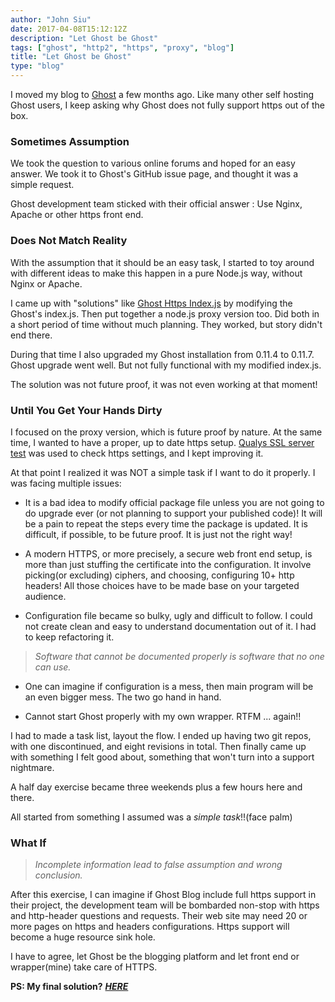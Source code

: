 ```yaml
---
author: "John Siu"
date: 2017-04-08T15:12:12Z
description: "Let Ghost be Ghost"
tags: ["ghost", "http2", "https", "proxy", "blog"]
title: "Let Ghost be Ghost"
type: "blog"
---
```


I moved my blog to [Ghost](//ghost.org) a few months ago. Like many other self hosting Ghost users, I keep asking why Ghost does not fully support https out of the box.
<!--more-->
### Sometimes Assumption

We took the question to various online forums and hoped for an easy answer. We took it to Ghost's GitHub issue page, and thought it was a simple request.

Ghost development team sticked with their official answer : Use Nginx, Apache or other https front end.

### Does Not Match Reality

With the assumption that it should be an easy task, I started to toy around with different ideas to make this happen in a pure Node.js way, without Nginx or Apache.

I came up with "solutions" like [Ghost Https Index.js](https://johnsiu.com/ghost-https-index-js-in-github/) by modifying the Ghost's index.js. Then put together a node.js proxy version too. Did both in a short period of time without much planning. They worked, but story didn't end there.

During that time I also upgraded my Ghost installation from 0.11.4 to 0.11.7. Ghost upgrade went well. But not fully functional with my modified index.js.

The solution was not future proof, it was not even working at that moment!

### Until You Get Your Hands Dirty

I focused on the proxy version, which is future proof by nature. At the same time, I wanted to have a proper, up to date https setup. [Qualys SSL server test](https://www.ssllabs.com/ssltest/) was used to check https settings, and I kept improving it.

At that point I realized it was NOT a simple task if I want to do it properly. I was facing multiple issues:

- It is a bad idea to modify official package file unless you are not going to do upgrade ever (or not planning to support your published code)! It will be a pain to repeat the steps every time the package is updated. It is difficult, if possible, to be future proof. It is just not the right way!

- A modern HTTPS, or more precisely, a secure web front end setup, is more than just stuffing the certificate into the configuration. It involve picking(or excluding) ciphers, and choosing, configuring 10+ http headers! All those choices have to be made base on your targeted audience.

- Configuration file became so bulky, ugly and difficult to follow. I could not create clean and easy to understand documentation out of it. I had to keep refactoring it.

> *Software that cannot be documented properly is software that no one can use.*

- One can imagine if configuration is a mess, then main program will be an even bigger mess. The two go hand in hand.

- Cannot start Ghost properly with my own wrapper. RTFM ... again!!

I had to made a task list, layout the flow. I ended up having two git repos, with one discontinued, and eight revisions in total. Then finally came up with something I felt good about, something that won't turn into a support nightmare.

A half day exercise became three weekends plus a few hours here and there.

All started from something I assumed was a *simple task*!!(face palm)

### What If

> *Incomplete information lead to false assumption and wrong conclusion.*

After this exercise, I can imagine if Ghost Blog include full https support in their project, the development team will be bombarded non-stop with https and http-header questions and requests. Their web site may need 20 or more pages on https and headers configurations. Https support will become a huge resource sink hole.

I have to agree, let Ghost be the blogging platform and let front end or wrapper(mine) take care of HTTPS.

__PS: My final solution?__ [___HERE___](/h2ghost)
